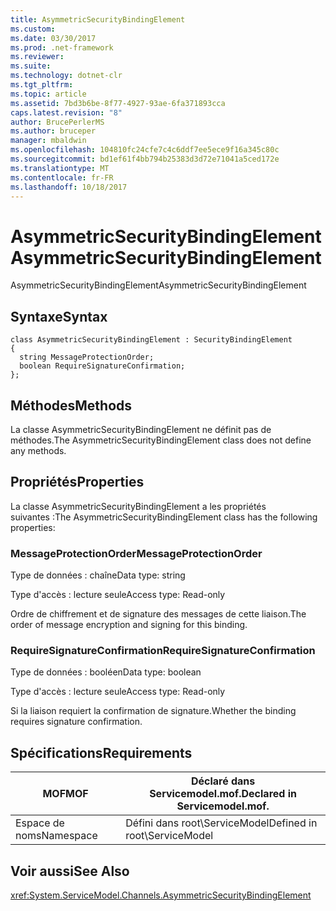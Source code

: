 ```yaml
---
title: AsymmetricSecurityBindingElement
ms.custom: 
ms.date: 03/30/2017
ms.prod: .net-framework
ms.reviewer: 
ms.suite: 
ms.technology: dotnet-clr
ms.tgt_pltfrm: 
ms.topic: article
ms.assetid: 7bd3b6be-8f77-4927-93ae-6fa371893cca
caps.latest.revision: "8"
author: BrucePerlerMS
ms.author: bruceper
manager: mbaldwin
ms.openlocfilehash: 104810fc24cfe7c4c6ddf7ee5ece9f16a345c80c
ms.sourcegitcommit: bd1ef61f4bb794b25383d3d72e71041a5ced172e
ms.translationtype: MT
ms.contentlocale: fr-FR
ms.lasthandoff: 10/18/2017
---
```

# <a name="asymmetricsecuritybindingelement"></a><span data-ttu-id="961cf-102">AsymmetricSecurityBindingElement</span><span class="sxs-lookup"><span data-stu-id="961cf-102">AsymmetricSecurityBindingElement</span></span>
<span data-ttu-id="961cf-103">AsymmetricSecurityBindingElement</span><span class="sxs-lookup"><span data-stu-id="961cf-103">AsymmetricSecurityBindingElement</span></span>  
  
## <a name="syntax"></a><span data-ttu-id="961cf-104">Syntaxe</span><span class="sxs-lookup"><span data-stu-id="961cf-104">Syntax</span></span>  
  
```  
class AsymmetricSecurityBindingElement : SecurityBindingElement  
{  
  string MessageProtectionOrder;  
  boolean RequireSignatureConfirmation;  
};  
```  
  
## <a name="methods"></a><span data-ttu-id="961cf-105">Méthodes</span><span class="sxs-lookup"><span data-stu-id="961cf-105">Methods</span></span>  
 <span data-ttu-id="961cf-106">La classe AsymmetricSecurityBindingElement ne définit pas de méthodes.</span><span class="sxs-lookup"><span data-stu-id="961cf-106">The AsymmetricSecurityBindingElement class does not define any methods.</span></span>  
  
## <a name="properties"></a><span data-ttu-id="961cf-107">Propriétés</span><span class="sxs-lookup"><span data-stu-id="961cf-107">Properties</span></span>  
 <span data-ttu-id="961cf-108">La classe AsymmetricSecurityBindingElement a les propriétés suivantes :</span><span class="sxs-lookup"><span data-stu-id="961cf-108">The AsymmetricSecurityBindingElement class has the following properties:</span></span>  
  
### <a name="messageprotectionorder"></a><span data-ttu-id="961cf-109">MessageProtectionOrder</span><span class="sxs-lookup"><span data-stu-id="961cf-109">MessageProtectionOrder</span></span>  
 <span data-ttu-id="961cf-110">Type de données : chaîne</span><span class="sxs-lookup"><span data-stu-id="961cf-110">Data type: string</span></span>  
  
 <span data-ttu-id="961cf-111">Type d'accès : lecture seule</span><span class="sxs-lookup"><span data-stu-id="961cf-111">Access type: Read-only</span></span>  
  
 <span data-ttu-id="961cf-112">Ordre de chiffrement et de signature des messages de cette liaison.</span><span class="sxs-lookup"><span data-stu-id="961cf-112">The order of message encryption and signing for this binding.</span></span>  
  
### <a name="requiresignatureconfirmation"></a><span data-ttu-id="961cf-113">RequireSignatureConfirmation</span><span class="sxs-lookup"><span data-stu-id="961cf-113">RequireSignatureConfirmation</span></span>  
 <span data-ttu-id="961cf-114">Type de données : booléen</span><span class="sxs-lookup"><span data-stu-id="961cf-114">Data type: boolean</span></span>  
  
 <span data-ttu-id="961cf-115">Type d'accès : lecture seule</span><span class="sxs-lookup"><span data-stu-id="961cf-115">Access type: Read-only</span></span>  
  
 <span data-ttu-id="961cf-116">Si la liaison requiert la confirmation de signature.</span><span class="sxs-lookup"><span data-stu-id="961cf-116">Whether the binding requires signature confirmation.</span></span>  
  
## <a name="requirements"></a><span data-ttu-id="961cf-117">Spécifications</span><span class="sxs-lookup"><span data-stu-id="961cf-117">Requirements</span></span>  
  
|<span data-ttu-id="961cf-118">MOF</span><span class="sxs-lookup"><span data-stu-id="961cf-118">MOF</span></span>|<span data-ttu-id="961cf-119">Déclaré dans Servicemodel.mof.</span><span class="sxs-lookup"><span data-stu-id="961cf-119">Declared in Servicemodel.mof.</span></span>|  
|---------|-----------------------------------|  
|<span data-ttu-id="961cf-120">Espace de noms</span><span class="sxs-lookup"><span data-stu-id="961cf-120">Namespace</span></span>|<span data-ttu-id="961cf-121">Défini dans root\ServiceModel</span><span class="sxs-lookup"><span data-stu-id="961cf-121">Defined in root\ServiceModel</span></span>|  
  
## <a name="see-also"></a><span data-ttu-id="961cf-122">Voir aussi</span><span class="sxs-lookup"><span data-stu-id="961cf-122">See Also</span></span>  
 <xref:System.ServiceModel.Channels.AsymmetricSecurityBindingElement>
